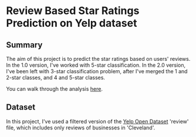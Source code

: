 # Review Based Star Ratings Prediction on Yelp dataset

## Summary
The aim of this project is to predict the star ratings based on users' reviews. In the 1.0 version, I've worked with 5-star classification. In the 2.0 version, I've been left with 3-star classification problem, after I've merged the 1 and 2-star classes, and 4 and 5-star classes.

You can walk through the analysis [here](https://github.com/ahegel/yelp-dataset/blob/master/Predicting%20Star%20Ratings.ipynb).

## Dataset

In this project, I've used a filtered version of the [Yelp Open Dataset](https://www.yelp.com/dataset) 'review' file, which includes only reviews of businesses in 'Cleveland'.
